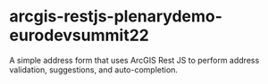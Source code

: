 # arcgis-restjs-plenarydemo-eurodevsummit22
A simple address form that uses ArcGIS Rest JS to perform address validation, suggestions, and auto-completion.
